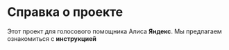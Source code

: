 # Справка о проекте
Этот проект для голосового помощника Алиса **Яндекс**. 
Мы предлагаем ознакомиться с **инструкцией** 